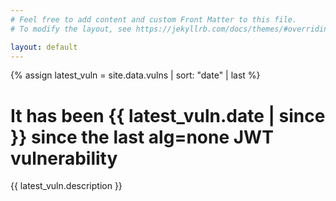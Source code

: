 ```yaml
---
# Feel free to add content and custom Front Matter to this file.
# To modify the layout, see https://jekyllrb.com/docs/themes/#overriding-theme-defaults

layout: default
---
```


{% assign latest_vuln = site.data.vulns | sort: "date" | last %}

<h1>It has been {{ latest_vuln.date | since }} since the last alg=none JWT vulnerability</h1>

<p>{{ latest_vuln.description }}</p>
